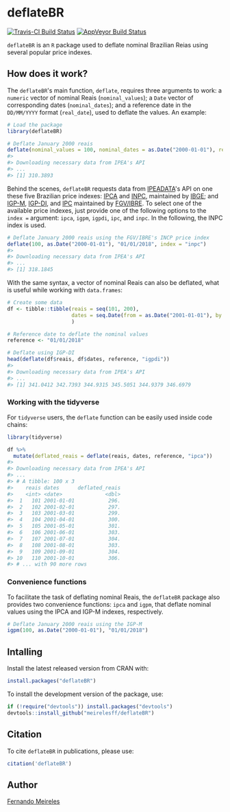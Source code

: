 <!-- README.md is generated from README.Rmd. Please edit that file -->
deflateBR
=========

[![Travis-CI Build Status](https://travis-ci.org/meirelesff/deflateBR.svg?branch=master)](https://travis-ci.org/meirelesff/deflateBR) [![AppVeyor Build Status](https://ci.appveyor.com/api/projects/status/github/meirelesff/deflateBR?branch=master&svg=true)](https://ci.appveyor.com/project/meirelesff/deflateBR)

`deflateBR` is an `R` package used to deflate nominal Brazilian Reias using several popular price indexes.

How does it work?
-----------------

The `deflateBR`'s main function, `deflate`, requires three arguments to work: a `numeric` vector of nominal Reais (`nominal_values`); a `Date` vector of corresponding dates (`nominal_dates`); and a reference date in the `DD/MM/YYYY` format (`real_date`), used to deflate the values. An example:

``` r
# Load the package
library(deflateBR)

# Deflate January 2000 reais
deflate(nominal_values = 100, nominal_dates = as.Date("2000-01-01"), real_date = "01/01/2018")
#> 
#> Downloading necessary data from IPEA's API
#> ...
#> [1] 310.3893
```

Behind the scenes, `deflateBR` requests data from [IPEADATA](http://www.ipeadata.gov.br/)'s API on one these five Brazilian price indexes: [IPCA](https://ww2.ibge.gov.br/english/estatistica/indicadores/precos/inpc_ipca/defaultinpc.shtm) and [INPC](https://ww2.ibge.gov.br/english/estatistica/indicadores/precos/inpc_ipca/defaultinpc.shtm), maintained by [IBGE](https://ww2.ibge.gov.br/home/); and [IGP-M](http://portalibre.fgv.br/main.jsp?lumChannelId=402880811D8E34B9011D92B6160B0D7D), [IGP-DI](http://portalibre.fgv.br/main.jsp?lumChannelId=402880811D8E34B9011D92B6160B0D7D), and [IPC](http://portalibre.fgv.br/main.jsp?lumChannelId=402880811D8E34B9011D92B7350710C7) maintained by [FGV/IBRE](http://portalibre.fgv.br/main.jsp?lumChannelId=402880811D8E2C4C011D8E33F5700158). To select one of the available price indexes, just provide one of the following options to the `index =` argument: `ipca`, `igpm`, `igpdi`, `ipc`, and `inpc`. In the following, the INPC index is used.

``` r
# Deflate January 2000 reais using the FGV/IBRE's INCP price index
deflate(100, as.Date("2000-01-01"), "01/01/2018", index = "inpc")
#> 
#> Downloading necessary data from IPEA's API
#> ...
#> [1] 318.1845
```

With the same syntax, a vector of nominal Reais can also be deflated, what is useful while working with `data.frames`:

``` r
# Create some data
df <- tibble::tibble(reais = seq(101, 200),
                     dates = seq.Date(from = as.Date("2001-01-01"), by = "month", length.out = 100)
                     )

# Reference date to deflate the nominal values
reference <- "01/01/2018"

# Deflate using IGP-DI
head(deflate(df$reais, df$dates, reference, "igpdi"))
#> 
#> Downloading necessary data from IPEA's API
#> ...
#> [1] 341.0412 342.7393 344.9315 345.5051 344.9379 346.6979
```

### Working with the tidyverse

For `tidyverse` users, the `deflate` function can be easily used inside code chains:

``` r
library(tidyverse)

df %>%
  mutate(deflated_reais = deflate(reais, dates, reference, "ipca"))
#> 
#> Downloading necessary data from IPEA's API
#> ...
#> # A tibble: 100 x 3
#>    reais dates      deflated_reais
#>    <int> <date>              <dbl>
#>  1   101 2001-01-01           296.
#>  2   102 2001-02-01           297.
#>  3   103 2001-03-01           299.
#>  4   104 2001-04-01           300.
#>  5   105 2001-05-01           301.
#>  6   106 2001-06-01           303.
#>  7   107 2001-07-01           304.
#>  8   108 2001-08-01           303.
#>  9   109 2001-09-01           304.
#> 10   110 2001-10-01           306.
#> # ... with 90 more rows
```

### Convenience functions

To facilitate the task of deflating nominal Reais, the `deflateBR` package also provides two convenience functions: `ipca` and `igpm`, that deflate nominal values using the IPCA and IGP-M indexes, respectively.

``` r
# Deflate January 2000 reais using the IGP-M
igpm(100, as.Date("2000-01-01"), "01/01/2018")
```

Intalling
---------

Install the latest released version from CRAN with:

``` r
install.packages("deflateBR")
```

To install the development version of the package, use:

``` r
if (!require("devtools")) install.packages("devtools")
devtools::install_github("meirelesff/deflateBR")
```

Citation
--------

To cite `deflateBR` in publications, please use:

``` r
citation('deflateBR')
```

Author
------

[Fernando Meireles](http://fmeireles.com)
